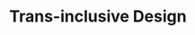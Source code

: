 ---
title: "Trans-inclusive Design"
authors:
    - "Erin White"
categories: 
    - "gender"
    - "LGBTQIA+"
    - "inclusive design" 
    - "user experience"
link: "https://alistapart.com/article/trans-inclusive-design/"
---